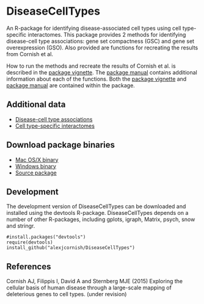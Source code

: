 DiseaseCellTypes
==========

An R-package for identifying disease-associated cell types using cell type-specific interactomes. This package provides 2 methods for identifying disease-cell type associations: gene set compactness (GSC) and gene set overexpression (GSO). Also provided are functions for recreating the results from Cornish et al.

How to run the methods and recreate the results of Cornish et al. is described in the [package vignette][1]. The [package manual][2] contains additional information about each of the functions. Both the [package vignette][1] and [package manual][2] are contained within the package. 


Additional data
----------

- [Disease-cell type associations][3]
- [Cell type-specific interactomes][4]


Download package binaries
----------

- [Mac OS/X binary][5]
- [Windows binary][6]
- [Source package][7]


Development
----------

The development version of DiseaseCellTypes can be downloaded and installed using the devtools R-package. DiseaseCellTypes depends on a number of other R-packages, including gplots, igraph, Matrix, psych, snow and stringr.

```
#install.packages("devtools")
require(devtools)
install_github("alexjcornish/DiseaseCellTypes")
```


References
----------

Cornish AJ, Filippis I, David A and Sternberg MJE (2015) Exploring the cellular basis of human disease through a large-scale mapping of deleterious genes to cell types. (under revision)

[1]: https://cdn.rawgit.com/alexjcornish/DiseaseCellTypes/master/inst/doc/DiseaseCellTypes-vignette.html?raw=TRUE
[2]: https://github.com/alexjcornish/DiseaseCellTypes/blob/master/inst/doc/DiseaseCellTypes-manual.pdf?raw=TRUE
[3]: http://alexjcornish.github.io/Disease_Cell_Association_Data/
[4]: http://alexjcornish.github.io/Cell_Type_Interactomes/
[5]: https://github.com/alexjcornish/DiseaseCellTypes_Binaries/blob/master/DiseaseCellTypes_0.9.0.tgz?raw=TRUE
[6]: https://github.com/alexjcornish/DiseaseCellTypes_Binaries/blob/master/DiseaseCellTypes_0.9.0.zip?raw=TRUE
[7]: https://github.com/alexjcornish/DiseaseCellTypes_Binaries/blob/master/DiseaseCellTypes_0.9.0.tar.gz?raw=TRUE

